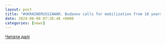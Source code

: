 ```yaml
---
layout: post
title: "#UKRAINERUSSIAWAR. Budanov calls for mobilization from 18 years and older. Attack on Kursk: 24 victims. 23 Ukrainian settlements evacuated in Sumy - AGC COMMUNICATION NEWS"
date: 2024-08-08 07:26:48 +0000
categories: [news]
---
```


[Читати далі](https://www.agcnews.eu/ukrainerussiawar-budanov-calls-for-mobilization-from-18-years-and-older-attack-on-kursk-24-victims-23-ukrainian-settlements-evacuated-in-sumy/)
